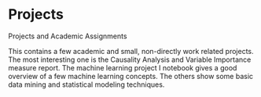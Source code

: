 # Projects
Projects and Academic Assignments

This contains a few academic and small, non-directly work related projects. The most interesting one is the Causality Analysis and Variable Importance measure report. The machine learning project I notebook gives a good overview of a few machine learning concepts. The others show some basic data mining and statistical modeling techniques.
